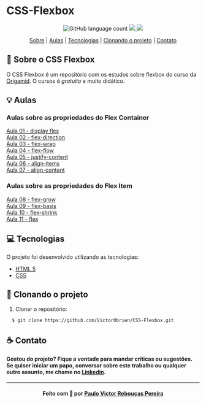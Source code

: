 # CSS-Flexbox

<p align="center">
    <img alt="GitHub language count" src="https://img.shields.io/github/languages/count/VictorObrien/CSS-Flexbox?color=%2304D361">           
  <a aria-label="Repositórios Git" href="https://github.com/VictorObrien/">
    <img src="https://img.shields.io/badge/Github-VictorObrien-success?logo=github"></img>
  </a>
  <a aria-label="LinkedIn" href="https://www.linkedin.com/in/paulo-victor-rebou%C3%A7as-pereira-a6a72aa8/">
    <img src="http://img.shields.io/badge/LinkedIn-/PauloVictorRebouças-informational?logo=linkedin"></img>
  </a>
</p>

<p align="center">
  <a href="#sobre">Sobre</a> | 
  <a href="#aulas">Aulas</a> | 
  <a href="#tecnologias">Tecnologias</a> | 
  <a href="#run">Clonando o projeto</a> | 
  <a href="#contato">Contato</a>
</p>

<a id="sobre"></a>

## :rocket: Sobre o CSS Flexbox

O CSS Flexbox é um repositório com os estudos sobre flexbox do curso da [Origamid](https://www.origamid.com/curso/css-flexbox).
O cursos é *gratuito* e muito didático.

<a id="aulas"></a>

## :bulb: Aulas

### Aulas sobre as propriedades do Flex Container

[Aula 01 - display flex](https://github.com/VictorObrien/CSS-Flexbox/tree/main/Aulas/01-display-flex)</br>
[Aula 02 - flex-direction](https://github.com/VictorObrien/CSS-Flexbox/tree/main/Aulas/02-flex-direction)</br>
[Aula 03 - flex-wrap](https://github.com/VictorObrien/CSS-Flexbox/tree/main/Aulas/03-flex-wrap)</br>
[Aula 04 - flex-flow](https://github.com/VictorObrien/CSS-Flexbox/tree/main/Aulas/04-flex-flow)</br>
[Aula 05 - justify-content](https://github.com/VictorObrien/CSS-Flexbox/tree/main/Aulas/05-justify-content)</br>
[Aula 06 - align-items](https://github.com/VictorObrien/CSS-Flexbox/tree/main/Aulas/06-align-items)</br>
[Aula 07 - align-content](https://github.com/VictorObrien/CSS-Flexbox/tree/main/Aulas/07-align-content)</br>

### Aulas sobre as propriedades do Flex Item

[Aula 08 - flex-grow](https://github.com/VictorObrien/CSS-Flexbox/tree/main/Aulas/08-flex-grow)</br>
[Aula 09 - flex-basis](https://github.com/VictorObrien/CSS-Flexbox/tree/main/Aulas/09-flex-basis)</br>
[Aula 10 - flex-shrink](https://github.com/VictorObrien/CSS-Flexbox/tree/main/Aulas/10-flex-shrink)</br>
[Aula 11 - flex](https://github.com/VictorObrien/CSS-Flexbox/tree/main/Aulas/11-flex)</br>


<a id="tecnologias"></a>

## :computer: Tecnologias

O projeto foi desenvolvido utilizando as tecnologias:

- [HTML 5](https://developer.mozilla.org/pt-BR/docs/Web/HTML/HTML5)
- [CSS](https://developer.mozilla.org/pt-BR/docs/Web/CSS)


<a id="run"></a>

## :running: Clonando o projeto

1. Clonar o repositório:

```sh
  $ git clone https://github.com/VictorObrien/CSS-Flexbox.git
```

<a id="contato"></a>

## :coffee: Contato

<h4>
    Gostou do projeto? Fique a vontade para mandar críticas ou sugestões. Se quiser iniciar um papo, conversar sobre este trabalho ou qualquer outro assunto, me chame no <a href="https://www.linkedin.com/in/paulo-victor-rebou%C3%A7as-pereira-a6a72aa8/" target="_blank">Linkedin</a>.
</h4>

---

<h4 align="center">
    Feito com 💜 por <a href="www.linkedin.com/in/paulo-victor-rebou%C3%A7as-pereira-a6a72aa8/" target="_blank">Paulo Victor Rebouças Pereira</a>
</h4>
